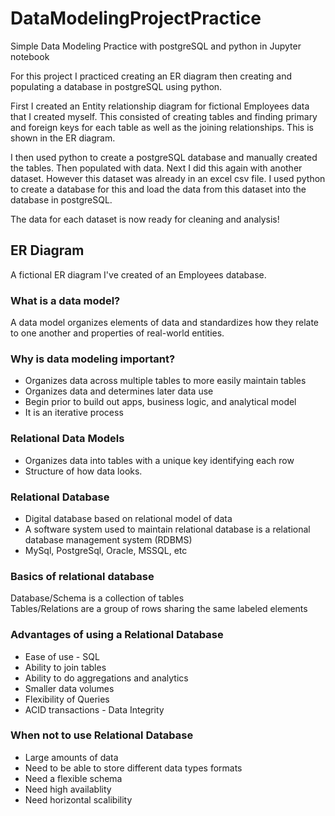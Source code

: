 # DataModelingProjectPractice
Simple Data Modeling Practice with postgreSQL and python in Jupyter notebook

For this project I practiced creating an ER diagram then creating and populating a database in postgreSQL using python.

First I created an Entity relationship diagram for fictional Employees data that I created myself. This consisted of creating tables and finding primary and foreign keys for each table as well as the joining relationships. This is shown in the ER diagram.

I then used python to create a postgreSQL database and manually created the tables. Then populated with data.
Next I did this again with another dataset. However this dataset was already in an excel csv file. I used python to create a database for this and load the data from this dataset into the database in postgreSQL. 

The data for each dataset is now ready for cleaning and analysis!

## ER Diagram
A fictional ER diagram I've created of an Employees database. 

### What is a data model?
A data model organizes elements of data and standardizes how they
relate to one another and properties of real-world entities.

### Why is data modeling important?
* Organizes data across multiple tables to more easily maintain tables
* Organizes data and determines later data use
* Begin prior to build out apps, business logic, and analytical model
* It is an iterative process

### Relational Data Models
* Organizes data into tables with a unique key identifying each row
* Structure of how data looks.
### Relational Database
* Digital database based on relational model of data
* A software system used to maintain relational database is a relational database management system (RDBMS)
* MySql, PostgreSql, Oracle, MSSQL, etc

### Basics of relational database
Database/Schema is a collection of tables  
Tables/Relations are a group of rows sharing the same labeled elements

### Advantages of using a Relational Database
* Ease of use - SQL
* Ability to join tables
* Ability to do aggregations and analytics
* Smaller data volumes
* Flexibility of Queries
* ACID transactions - Data Integrity

### When not to use Relational Database
* Large amounts of data
* Need to be able to store different data types formats
* Need a flexible schema
* Need high availablity
* Need horizontal scalibility



